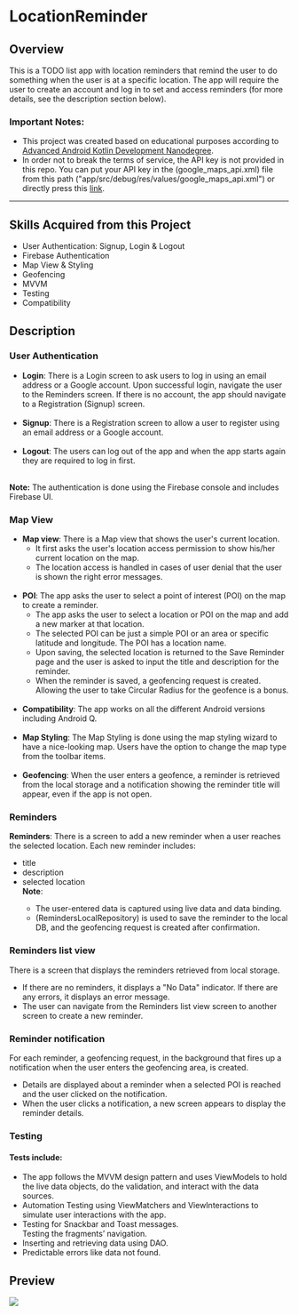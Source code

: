 # LocationReminder <br>

## Overview
This is a TODO list app with location reminders that remind the user to do something when the user is at a specific
location. The app will require the user to create an account and log in to set and access reminders (for more details, see the description section below). 

### Important Notes:
<ul>
  <li>This project was created based on educational purposes according to 
    <a href="https://www.udacity.com/course/android-kotlin-developer-nanodegree--nd940">Advanced Android Kotlin Development Nanodegree</a>.
  </li>
  <li>In order not to break the terms of service, the API key is not provided in this repo. 
    You can put your API key in the (google_maps_api.xml) file from this path ("app/src/debug/res/values/google_maps_api.xml") or directly press this 
    <a href="https://github.com/MohamedSamir21/LocationReminder/blob/master/app/src/debug/res/values/google_maps_api.xml">link</a>.
  </li>
</ul>
<hr>

## Skills Acquired from this Project
<ul>
  <li>User Authentication: Signup, Login & Logout</li>
  <li>Firebase Authentication</li>
  <li>Map View & Styling</li>
  <li>Geofencing</li>
  <li>MVVM</li>
  <li>Testing</li>
  <li>Compatibility</li>
</ul>

## Description

### User Authentication 
<ul>
  <li>
    <b>Login</b>: There is a Login screen to ask users to log in using an email address or a Google account. Upon successful login,
    navigate the user to the Reminders screen. If there is no account, the app should navigate to a Registration (Signup) screen.
  </li>
  <br>
  <li>
    <b>Signup</b>: There is a Registration screen to allow a user to register using an email address or a Google account.
  </li>
  <br>
  <li>
    <b>Logout</b>: The users can log out of the app and when the app starts again they are required to log in first.
  </li>
  <br>
</ul>
<strong>Note:</strong> The authentication is done using the Firebase console and includes Firebase UI.

### Map View
<ul>
  <li>
    <b>Map view</b>: There is a Map view that shows the user's current location.
    <ul>
      <li>It first asks the user's location access permission to show his/her current location on the map.</li>
      <li>The location access is handled in cases of user denial that the user is shown the right error messages.</li>
    </ul>
  </li>
  <br>
  <li>
    <b>POI</b>: The app asks the user to select a point of interest (POI) on the map to create a reminder.
    <ul>
      <li>The app asks the user to select a location or POI on the map and add a new marker at that location.</li>
      <li>The selected POI can be just a simple POI or an area or specific latitude and longitude. The POI has a location name.</li>
      <li>Upon saving, the selected location is returned to the Save Reminder page and the user is asked to input the title and description for the reminder.</li>
      <li>When the reminder is saved, a geofencing request is created. Allowing the user to take Circular Radius for the geofence is a bonus.</li>
    </ul>
  </li>
  <br>
  <li>
    <b>Compatibility</b>: The app works on all the different Android versions including Android Q.
  </li>
  <br>
  <li>
    <b>Map Styling</b>: The Map Styling is done using the map styling wizard to have a nice-looking map. Users have the option 
    to change the map type from the toolbar items.
  </li>
  <br>
  <li>
    <b>Geofencing</b>: When the user enters a geofence, a reminder is retrieved from the local storage
    and a notification showing the reminder title will appear, even if the app is not open.
  </li>
</ul>

### Reminders
<b>Reminders</b>: There is a screen to add a new reminder when a user reaches the selected location. Each new reminder includes:
<ul>
  <li>title</li>
  <li>description</li>
  <li>selected location</li>
  <strong>Note</strong>:
  <ul> 
   <li>The user-entered data is captured using live data and data binding.</li>
   <li>(RemindersLocalRepository) is used to save the reminder to the local DB, and the geofencing request is created after confirmation.</li>
  </ul>
</ul>

### Reminders list view

There is a screen that displays the reminders retrieved from local storage. 
<ul>
  <li>
    If there are no reminders, it displays a "No Data" indicator. If there are any errors, it displays an error message.
  </li>
  <li>
    The user can navigate from the Reminders list view screen to another screen to create a new reminder.
  </li>
</ul>

### Reminder notification
For each reminder, a geofencing request, in the background that fires up a notification when the user enters the geofencing area, is created.
<ul>
  <li>Details are displayed about a reminder when a selected POI is reached and the user clicked on the notification.</li>
  <li>When the user clicks a notification, a new screen appears to display the reminder details.</li>
</ul>

### Testing
  #### Tests include:
  <ul>
    <li>The app follows the MVVM design pattern and uses ViewModels to hold the live data objects,
      do the validation, and interact with the data sources.
    </li>
    <li>
      Automation Testing using ViewMatchers and ViewInteractions to simulate user interactions with the app.
    </li>
    <li>
      Testing for Snackbar and Toast messages.
    </li>
      Testing the fragments’ navigation.
    </li>
    <li>
      Inserting and retrieving data using DAO.
    </li>
    <li>
      Predictable errors like data not found.
    </li>
  </ul>
  
## Preview
<img src="https://github.com/MohamedSamir21/LocationReminder/assets/75276673/0d7915ce-78d4-489f-a840-7ca690a92987">
